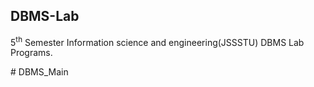 <h2>DBMS-Lab</h2>
<p>5<sup>th</sup> Semester Information science and engineering(JSSSTU) DBMS Lab Programs.</p>
#   D B M S _ M a i n  
 